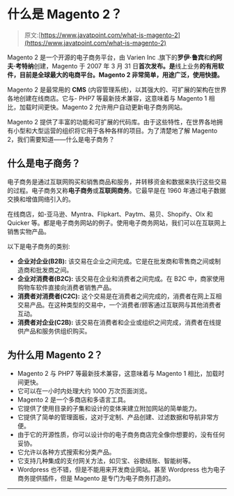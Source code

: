 # 什么是 Magento 2？

> 原文:[https://www.javatpoint.com/what-is-magento-2](https://www.javatpoint.com/what-is-magento-2)

Magento 2 是一个开源的电子商务平台，由 Varien Inc .旗下的**罗伊·鲁宾**和**约阿夫·考特纳**创建，Magento 于 2007 年 3 月 31 日**首次发布。是**线上业务**的有用软件，目前是全球最大的电商平台。Magento 2 非常简单，用途广泛，使用快捷。**

Magento 2 是最常用的 **CMS** (内容管理系统)，以其强大的、可扩展的架构在世界各地创建在线商店。它与- PHP7 等最新技术兼容，这意味着与 Magento 1 相比，加载时间更快。Magento 2 允许用户自动更新电子商务网站。

Magento 2 提供了丰富的功能和可扩展的代码库。由于这些特性，在世界各地拥有小型和大型运营的组织将它用于各种各样的项目。为了清楚地了解 Magento 2，我们需要知道——什么是电子商务？

## 什么是电子商务？

电子商务是通过互联网购买和销售商品和服务，并转移资金和数据来执行这些交易的过程。电子商务又称**电子商务**或**互联网商务**。它最早是在 1960 年通过电子数据交换和增值网络引入的。

在线商店，如-亚马逊、Myntra、Flipkart、Paytm、易贝、Shopify、Olx 和 Quicker 等。都是电子商务网站的例子。使用电子商务网站，我们可以在互联网上销售实物产品。

以下是电子商务的类别:

*   **企业对企业(B2B):** 该交易在企业之间完成。它是在批发商和零售商之间或制造商和批发商之间。
*   **企业对消费者(B2C):** 该交易在企业和消费者之间完成。在 B2C 中，商家使用购物车软件直接向消费者销售产品。
*   **消费者对消费者(C2C):** 这个交易是在消费者之间完成的，消费者在网上互相交易产品。在这种类型的交易中，一个消费者/顾客通过互联网与其他消费者互动。
*   **消费者对企业(C2B):** 该交易在消费者和企业或组织之间完成，消费者在线提供产品和服务供组织购买。

## 为什么用 Magento 2？

*   Magento 2 与 PHP7 等最新技术兼容，这意味着与 Magento 1 相比，加载时间更快。
*   它可以在一小时内处理大约 1000 万次页面浏览。
*   Magento 2 是一个多商店和多语言工具。
*   它提供了使用目录的子集和设计的变体来建立附加网站的简单能力。
*   它提供了简单的管理面板，这对于定制、产品创建、过滤数据和导航非常方便。
*   由于它的开源性质，你可以设计你的电子商务商店完全像你想要的，没有任何妥协。
*   它允许以各种方式搜索和分类产品。
*   它支持几种集成的支付网关方法，如贝宝、谷歌结账、智能树等。
*   Wordpress 也不错，但是不能用来开发商业网站。甚至 Wordpress 也为电子商务提供插件，但是 Magento 是专门为电子商务打造的。

* * *
